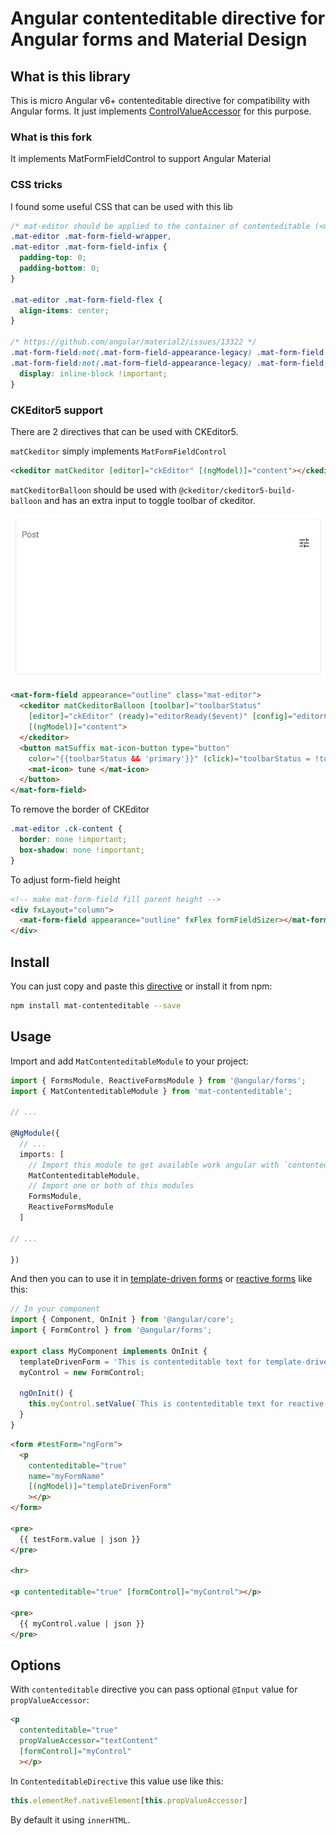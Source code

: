 # Angular contenteditable directive for Angular forms and Material Design

## What is this library

This is micro Angular v6+ contenteditable directive for compatibility with Angular forms.
It just implements [ControlValueAccessor](https://angular.io/api/forms/ControlValueAccessor) for this purpose.

### What is this fork

It implements MatFormFieldControl to support Angular Material

### CSS tricks

I found some useful CSS that can be used with this lib

```css
/* mat-editor should be applied to the container of contenteditable (<mat-form-field>)*/
.mat-editor .mat-form-field-wrapper,
.mat-editor .mat-form-field-infix {
  padding-top: 0;
  padding-bottom: 0;
}

.mat-editor .mat-form-field-flex {
  align-items: center;
}

/* https://github.com/angular/material2/issues/13322 */
.mat-form-field:not(.mat-form-field-appearance-legacy) .mat-form-field-prefix .mat-icon-button,
.mat-form-field:not(.mat-form-field-appearance-legacy) .mat-form-field-suffix .mat-icon-button {
  display: inline-block !important;
}
```

### CKEditor5 support

There are 2 directives that can be used with CKEditor5.

`matCkeditor` simply implements `MatFormFieldControl`

```html
<ckeditor matCkeditor [editor]="ckEditor" [(ngModel)]="content"></ckeditor>
```

`matCkeditorBalloon` should be used with `@ckeditor/ckeditor5-build-balloon` and has an extra input to toggle toolbar of ckeditor.

![Screenshot](/sc.gif)

```html
<mat-form-field appearance="outline" class="mat-editor">
  <ckeditor matCkeditorBalloon [toolbar]="toolbarStatus"
    [editor]="ckEditor" (ready)="editorReady($event)" [config]="editorConfig"
    [(ngModel)]="content">
  </ckeditor>
  <button matSuffix mat-icon-button type="button"
    color="{{toolbarStatus && 'primary'}}" (click)="toolbarStatus = !toolbarStatus">
    <mat-icon> tune </mat-icon>
  </button>
</mat-form-field>
```

To remove the border of CKEditor

```css
.mat-editor .ck-content {
  border: none !important;
  box-shadow: none !important;
}
```

To adjust form-field height

```html
<!-- make mat-form-field fill parent height -->
<div fxLayout="column">
  <mat-form-field appearance="outline" fxFlex formFieldSizer></mat-form-field>
</div>
```

## Install

You can just copy and paste this [directive](projects/mat-contenteditable/src/lib/mat-contenteditable.directive.ts) or install it from npm:

```bash
npm install mat-contenteditable --save
```

## Usage

Import and add `MatContenteditableModule` to your project:

```ts
import { FormsModule, ReactiveFormsModule } from '@angular/forms';
import { MatContenteditableModule } from 'mat-contenteditable';

// ...

@NgModule({
  // ...
  imports: [
    // Import this module to get available work angular with `contenteditable`
    MatContenteditableModule,
    // Import one or both of this modules
    FormsModule,
    ReactiveFormsModule
  ]

// ...

})
```

And then you can to use it in [template-driven forms](https://angular.io/guide/forms)
or [reactive forms](https://angular.io/guide/reactive-forms) like this:

```ts
// In your component
import { Component, OnInit } from '@angular/core';
import { FormControl } from '@angular/forms';

export class MyComponent implements OnInit {
  templateDrivenForm = 'This is contenteditable text for template-driven form';
  myControl = new FormControl;

  ngOnInit() {
    this.myControl.setValue(`This is contenteditable text for reactive form`);
  }
}
```

```html
<form #testForm="ngForm">
  <p
    contenteditable="true"
    name="myFormName"
    [(ngModel)]="templateDrivenForm"
    ></p>
</form>

<pre>
  {{ testForm.value | json }}
</pre>

<hr>

<p contenteditable="true" [formControl]="myControl"></p>

<pre>
  {{ myControl.value | json }}
</pre>
```

## Options

With `contenteditable` directive you can pass optional `@Input` value for `propValueAccessor`:

```html
<p
  contenteditable="true"
  propValueAccessor="textContent"
  [formControl]="myControl"
  ></p>
```

In `ContenteditableDirective` this value use like this:

```ts
this.elementRef.nativeElement[this.propValueAccessor]
```

By default it using `innerHTML`.
